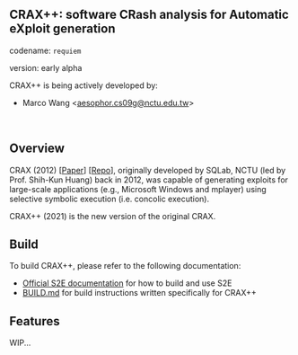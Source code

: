 ## CRAX++: software CRash analysis for Automatic eXploit generation

codename: `requiem`

version: early alpha

CRAX++ is being actively developed by:

* Marco Wang \<aesophor.cs09g@nctu.edu.tw\>

<br>

## Overview

CRAX (2012) [[Paper](https://ir.nctu.edu.tw/bitstream/11536/24012/1/000332520700022.pdf)] [[Repo](https://github.com/SQLab/CRAX/tree/workable)], originally developed by SQLab, NCTU (led by Prof. Shih-Kun Huang) back in 2012, was capable of generating exploits for large-scale applications (e.g., Microsoft Windows and mplayer) using selective symbolic execution (i.e. concolic execution).

CRAX++ (2021) is the new version of the original CRAX.

## Build

To build CRAX++, please refer to the following documentation:
* [Official S2E documentation](https://s2e.systems/docs) for how to build and use S2E
* [BUILD.md](BUILD.md) for build instructions written specifically for CRAX++

## Features

WIP...
